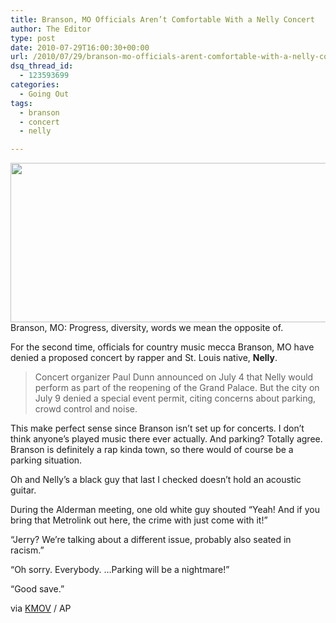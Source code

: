 ```yaml
---
title: Branson, MO Officials Aren’t Comfortable With a Nelly Concert
author: The Editor
type: post
date: 2010-07-29T16:00:30+00:00
url: /2010/07/29/branson-mo-officials-arent-comfortable-with-a-nelly-concert/
dsq_thread_id:
  - 123593699
categories:
  - Going Out
tags:
  - branson
  - concert
  - nelly

---
```

<a rel="attachment wp-att-5946" href="http://punchingkitty.com/2010/07/29/branson-mo-officials-arent-comfortable-with-a-nelly-concert/24826605_1210612872_nelly_feat_fergie__party_people_2008avi_000147731/"><img class="aligncenter size-full wp-image-5946" title="nelly fergie" src="http://media.punchingkitty.com/wordpress/2010/07/24826605_1210612872_Nelly_Feat_Fergie__Party_People_2008avi_000147731.jpg" alt="" width="624" height="255" /></a>Branson, MO: Progress, diversity, words we mean the opposite of.

For the second time, officials for country music mecca Branson, MO have denied a proposed concert by rapper and St. Louis native, **Nelly**.

> Concert organizer Paul Dunn announced on July 4 that Nelly would perform as part of the reopening of the Grand Palace. But the city on July 9 denied a special event permit, citing concerns about parking, crowd control and noise.

This make perfect sense since Branson isn&#8217;t set up for concerts. I don&#8217;t think anyone&#8217;s played music there ever actually. And parking? Totally agree. Branson is definitely a rap kinda town, so there would of course be a parking situation.

Oh and Nelly&#8217;s a black guy that last I checked doesn&#8217;t hold an acoustic guitar.

During the Alderman meeting, one old white guy shouted &#8220;Yeah! And if you bring that Metrolink out here, the crime with just come with it!&#8221;

&#8220;Jerry? We&#8217;re talking about a different issue, probably also seated in racism.&#8221;

&#8220;Oh sorry. Everybody. &#8230;Parking will be a nightmare!&#8221;

&#8220;Good save.&#8221;

via <a href="http://www.kmov.com/news/local/Branson-again-nixes-outdoor-Nelly-concert-99459229.html" target="_blank">KMOV</a> / AP